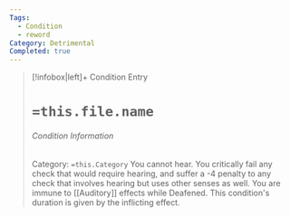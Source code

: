 ```yaml
---
Tags:
  - Condition
  - reword
Category: Detrimental
Completed: true
---
```

> [!infobox|left]+ Condition Entry
> # `=this.file.name`
> ###### Condition Information
> Category: `=this.Category`
> You cannot hear. You critically fail any check that would require hearing, and suffer a -4 penalty to any check that involves hearing but uses other senses as well. You are immune to [[Auditory]] effects while Deafened. This condition's duration is given by the inflicting effect.